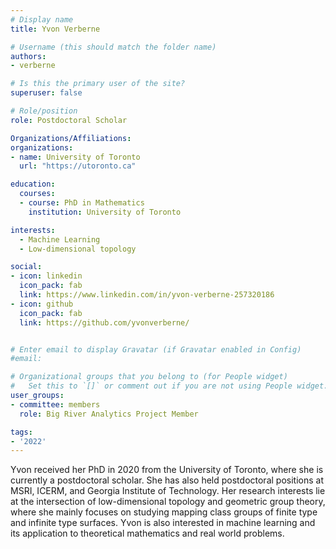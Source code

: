 ```yaml
---
# Display name
title: Yvon Verberne

# Username (this should match the folder name)
authors:
- verberne

# Is this the primary user of the site?
superuser: false

# Role/position
role: Postdoctoral Scholar

Organizations/Affiliations:
organizations:
- name: University of Toronto
  url: "https://utoronto.ca"

education:
  courses:
  - course: PhD in Mathematics
    institution: University of Toronto

interests:
  - Machine Learning
  - Low-dimensional topology

social:
- icon: linkedin
  icon_pack: fab
  link: https://www.linkedin.com/in/yvon-verberne-257320186
- icon: github
  icon_pack: fab
  link: https://github.com/yvonverberne/


# Enter email to display Gravatar (if Gravatar enabled in Config)
#email:

# Organizational groups that you belong to (for People widget)
#   Set this to `[]` or comment out if you are not using People widget.
user_groups:
- committee: members
  role: Big River Analytics Project Member

tags:
- '2022'
---
```

Yvon received her PhD in 2020 from the University of Toronto, where she is
currently a postdoctoral scholar. She has also held postdoctoral positions at
MSRI, ICERM, and Georgia Institute of Technology. Her research interests lie at
the intersection of low-dimensional topology and geometric group theory, where
she mainly focuses on studying mapping class groups of finite type and infinite
type surfaces. Yvon is also interested in machine learning and its application
to theoretical mathematics and real world problems.
